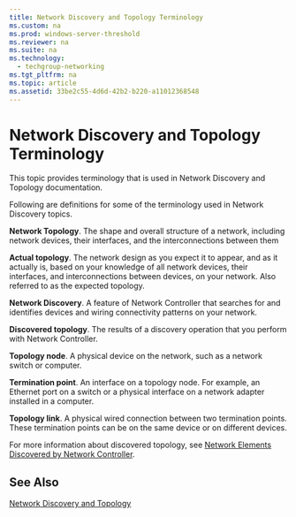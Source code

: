 ```yaml
---
title: Network Discovery and Topology Terminology
ms.custom: na
ms.prod: windows-server-threshold
ms.reviewer: na
ms.suite: na
ms.technology: 
  - techgroup-networking
ms.tgt_pltfrm: na
ms.topic: article
ms.assetid: 33be2c55-4d6d-42b2-b220-a11012368548
---
```

# Network Discovery and Topology Terminology
This topic provides terminology that is used in Network Discovery and Topology documentation.  
  
Following are definitions for some of the terminology used in Network Discovery topics.  
  
**Network Topology**. The shape and overall structure of a network, including network devices, their interfaces, and the interconnections between them  
  
**Actual topology**. The network design as you expect it to appear, and as it actually is, based on your knowledge of all network devices, their interfaces, and interconnections between devices, on your network. Also referred to as the expected topology.  
  
**Network Discovery**. A feature of Network Controller that searches for and identifies devices and wiring connectivity patterns on your network.  
  
**Discovered topology**. The results of a discovery operation that you perform with Network Controller.  
  
**Topology node**. A physical device on the network, such as a network switch or computer.  
  
**Termination point**. An interface on a topology node. For example, an Ethernet port on a switch or a physical interface on a network adapter installed in a computer.  
  
**Topology link**. A physical wired connection between two termination points. These termination points can be on the same device or on different devices.  
  
For more information about discovered topology, see [Network Elements Discovered by Network Controller](../Topic/Network-Elements-Discovered-by-Network-Controller.md).  
  
## See Also  
[Network Discovery and Topology](../Topic/Network-Discovery-and-Topology.md)  
  

